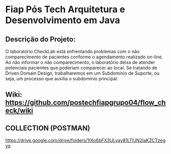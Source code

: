 # Fiap Pós Tech  Arquitetura e Desenvolvimento em Java

## Descrição do Projeto:

O laboratório CheckLab está enfrentando problemas com o não comparecimento de pacientes conforme o agendamento realizado on-line. Ao não informar o não comparecimento, o laboratório deixa de atender potenciais pacientes que poderiam comparecer ao local.
Se tratando de Driven Domain Design, trabalharemos em um Subdomínio de Suporte, ou seja, um processo que auxilia o subdomínio principal.

## Wiki: https://github.com/postechfiapgrupo04/flow_check/wiki

## COLLECTION (POSTMAN)
https://drive.google.com/drive/folders/1lXo6bFX3ULyay81LTfJN2IaKZCTzegyq
